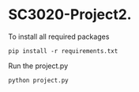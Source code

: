 # SC3020-Project2.

To install all required packages
```
pip install -r requirements.txt
```
Run the project.py
```
python project.py
```
